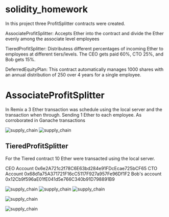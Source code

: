 # solidity_homework

In this project three ProfitSplitter contracts were created.


AssociateProfitSplitter:  Accepts Ether into the contract and divide the Ether evenly among the associate level employees


TieredProfitSplitter: Distributess different percentages of incoming Ether to employees at different tiers/levels.  The CEO gets paid 60%, CTO 25%, and Bob gets 15%.


DeferredEquityPlan: This contract automatically manages 1000 shares with an annual distribution of 250 over 4 years for a single employee.

# AssociateProfitSplitter

In Remix a 3 Ether transaction was schedule using the local server and the transaction when through. Sending 1 Ether to each employee. As corroborated in Ganache transactions

![supply_chain](/images/f.png)
![supply_chain](/images/d.png)

## TieredProfitSplitter

For the Tiered contract 10 Ether were transacted using the local server. 

CEO Account 0x6e2A721c2f78C6E63bd284e91FDcEcae725bCF65
CTO Account 0x68d1a75A371721F16cC5117F927a957Fe96Df1F2
Bob's account 0x12Cb9f596aE01fE041d5e766C340b91D798891B9

![supply_chain](/images/a.png)
![supply_chain](/images/b.png)
![supply_chain](/images/c.png)

![supply_chain](/images/e.png)

![supply_chain](/images/dist.png)

